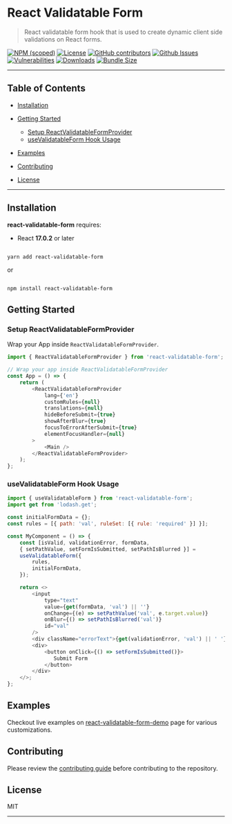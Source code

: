 
# React Validatable Form <!-- omit in toc -->


> React validatable form hook that is used to create dynamic client side validations on React forms.


[![NPM (scoped)](https://img.shields.io/npm/v/react-validatable-form?label=npm%20%7C%20web)](https://www.npmjs.com/package/react-validatable-form)
[![License](https://img.shields.io/github/license/obss/react-validatable-form.svg)](https://github.com/obss/react-validatable-form/blob/master/LICENSE) 
[![GitHub contributors](https://img.shields.io/github/contributors/obss/react-validatable-form)](https://github.com/obss/react-validatable-form/graphs/contributors) 
[![Github Issues](https://img.shields.io/github/issues/obss/react-validatable-form.svg)](https://github.com/obss/react-validatable-form/issues)
[![Vulnerabilities](https://img.shields.io/snyk/vulnerabilities/github/obss/react-validatable-form)](https://github.com/obss/react-validatable-form)
[![Downloads](https://img.shields.io/npm/dw/react-validatable-form.svg)](https://www.npmjs.com/package/react-validatable-form)
[![Bundle Size](https://img.shields.io/bundlephobia/min/react-validatable-form)](https://www.npmjs.com/package/react-validatable-form)

---

## Table of Contents <!-- omit in toc -->

  
-  [Installation](#installation)

-  [Getting Started](#getting-started)

    -  [Setup ReactValidatableFormProvider](#setup-reactvalidatableformprovider)
    -  [useValidatableForm Hook Usage](#usevalidatableform-hook-usage)

-  [Examples](#examples)

-  [Contributing](#contributing)

-  [License](#license)
  

---


## Installation


**react-validatable-form** requires:


- React **17.0.2** or later


```shell

yarn add react-validatable-form

```

or

```shell

npm install react-validatable-form

```

## Getting Started

### Setup ReactValidatableFormProvider

Wrap your App inside `ReactValidatableFormProvider`.

```js
import { ReactValidatableFormProvider } from 'react-validatable-form';

// Wrap your app inside ReactValidatableFormProvider
const App = () => {
    return (
        <ReactValidatableFormProvider
            lang={'en'}
            customRules={null}
            translations={null}
            hideBeforeSubmit={true}
            showAfterBlur={true}
            focusToErrorAfterSubmit={true}
            elementFocusHandler={null}
        >
            <Main />
        </ReactValidatableFormProvider>
    );
};
```

### useValidatableForm Hook Usage

```js
import { useValidatableForm } from 'react-validatable-form';
import get from 'lodash.get';

const initialFormData = {};
const rules = [{ path: 'val', ruleSet: [{ rule: 'required' }] }];

const MyComponent = () => {
    const [isValid, validationError, formData, 
    { setPathValue, setFormIsSubmitted, setPathIsBlurred }] = 
    useValidatableForm({
        rules,
        initialFormData,
    });

    return <>
        <input
            type="text"
            value={get(formData, 'val') || ''}
            onChange={(e) => setPathValue('val', e.target.value)}
            onBlur={() => setPathIsBlurred('val')}
            id="val"
        />
        <div className="errorText">{get(validationError, 'val') || ' '}</div>
        <div>
            <button onClick={() => setFormIsSubmitted()}>
               Submit Form
            </button>
        </div>
    </>;
};
```

## Examples


Checkout live examples on [react-validatable-form-demo](https://obss.github.io/react-validatable-form-demo) page for various customizations.

  
## Contributing


Please review the [contributing guide](https://github.com/obss/react-validatable-form/blob/master/CONTRIBUTING.md) before contributing to the repository.


## License


MIT


---

